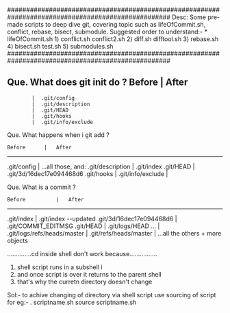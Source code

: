 ###################################################################################################
Desc: 
	Some pre-made scripts to deep dive git, covering topic such as lifeOfCommit.sh, conflict,
	rebase, bisect, submodule. Suggested order to understand:- 
	*  lifeOfCommit.sh
	1) conflict.sh
	   conflict2.sh
	2) diff.sh
	   difftool.sh
	3) rebase.sh
	4) bisect.sh
	   test.sh
	5) submodules.sh
###################################################################################################

Que. What does git init do ?
	Before		|	After
------------------------------------------------------					
			|  .git/config	
			|  .git/description
			|  .git/HEAD
			|  .git/hooks
			|  .git/info/exclude



Que. What happens when i git add ?

	Before		|	After
------------------------------------------------------					
  .git/config		|  ...all those, and: 
  .git/description	|  .git/index
  .git/HEAD		|  .git/3d/16dec17e094468d6
  .git/hooks		|
  .git/info/exclude	|  



Que. What is a commit ?

	Before			|	After
-----------------------------------------------------------------------					
  .git/index			|  .git/index --updated 
  .git/3d/16dec17e094468d6	|  .git/COMMIT_EDITMSG
  .git/HEAD			|  .git/logs/HEAD
  ...				|  .git/logs/refs/heads/master
				|  .git/refs/heads/master
				|  ...all the others + more objects
	


..............cd inside shell don't work because................
1) shell script runs in a subshell i
2) and once script is over it returns to the parent shell
3) that's why the curretn directory doesn't change

Sol:- to achive changing of directory via shell script use sourcing of script
for eg:- 
. scriptname.sh
source scriptname.sh
